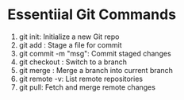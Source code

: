 # Essentiial Git Commands
1. git init: Initialize a new Git repo
2. git add <file>: Stage a file for commit
3. git commit -m "msg": Commit staged changes
4. git checkout <branch>: Switch to a branch
5. git merge <branch>: Merge a branch into current branch
6. git remote -v: List remote repositories
7. git pull: Fetch and merge remote changes
